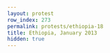 ```yaml
---
layout: protest
row_index: 273
permalink: protests/ethiopia-18
title: Ethiopia, January 2013
hidden: true
---
```

